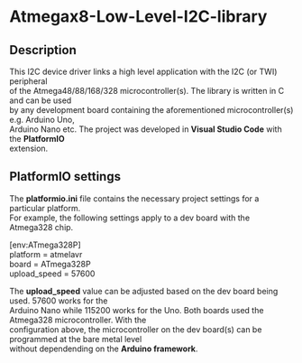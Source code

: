 # Atmegax8-Low-Level-I2C-library  

## Description  
This I2C device driver links a high level application with the I2C (or TWI) peripheral  
of the Atmega48/88/168/328 microcontroller(s). The library is written in C and can be used  
by any development board containing the aforementioned microcontroller(s) e.g. Arduino Uno,  
Arduino Nano etc. The project was developed in **Visual Studio Code** with the **PlatformIO**  
extension.  

## PlatformIO settings  
The **platformio.ini** file contains the necessary project settings for a particular platform.  
For example, the following settings apply to a dev board with the Atmega328 chip.  

[env:ATmega328P]  
platform = atmelavr  
board = ATmega328P  
upload_speed = 57600 

The **upload_speed** value can be adjusted based on the dev board being used. 57600 works for the  
Arduino Nano while 115200 works for the Uno. Both boards used the Atmega328 microcontroller. With the  
configuration above, the microcontroller on the dev board(s) can be programmed at the bare metal level  
without dependending on the **Arduino framework**.
